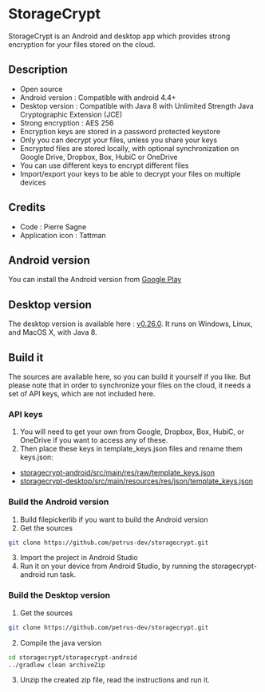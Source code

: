 # StorageCrypt #
StorageCrypt is an Android and desktop app which provides strong encryption for your files stored on the cloud.

## Description ##
  * Open source
  * Android version : Compatible with android 4.4+
  * Desktop version : Compatible with Java 8 with Unlimited Strength Java Cryptographic Extension (JCE)
  * Strong encryption : AES 256
  * Encryption keys are stored in a password protected keystore
  * Only you can decrypt your files, unless you share your keys
  * Encrypted files are stored locally, with optional synchronization on Google Drive, Dropbox, Box, HubiC or OneDrive
  * You can use different keys to encrypt different files
  * Import/export your keys to be able to decrypt your files on multiple devices

## Credits ##
* Code : Pierre Sagne
* Application icon : Tattman

## Android version ##
You can install the Android version from [Google Play](https://play.google.com/store/apps/details?id=fr.petrus.tools.storagecrypt)

## Desktop version ##
The desktop version is available here : [v0.26.0](https://github.com/petrus-dev/storagecrypt/raw/master/storagecrypt-desktop/distributions/StorageCrypt-0.26.0.zip). It runs on Windows, Linux, and MacOS X, with Java 8.

## Build it ##
The sources are available here, so you can build it yourself if you like.
But please note that in order to synchronize your files on the cloud, it needs a set of API keys, which are not included here.

### API keys ###
1. You will need to get your own from Google, Dropbox, Box, HubiC, or OneDrive if you want to access any of these.
2. Then place these keys in template_keys.json files and rename them keys.json:
* [storagecrypt-android/src/main/res/raw/template_keys.json](storagecrypt-android/src/main/res/raw/template_keys.json)
* [storagecrypt-desktop/src/main/resources/res/json/template_keys.json](storagecrypt-desktop/src/main/resources/res/json/template_keys.json)

### Build the Android version ###
1. Build filepickerlib if you want to build the Android version
2. Get the sources
```bash
git clone https://github.com/petrus-dev/storagecrypt.git
```
3. Import the project in Android Studio
4. Run it on your device from Android Studio, by running the storagecrypt-android run task.

### Build the Desktop version ###
1. Get the sources
```bash
git clone https://github.com/petrus-dev/storagecrypt.git
```
2. Compile the java version
```bash
cd storagecrypt/storagecrypt-android
../gradlew clean archiveZip
```
3. Unzip the created zip file, read the instructions and run it.